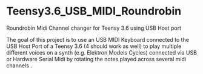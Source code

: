 # Teensy3.6_USB_MIDI_Roundrobin
Roundrobin Midi Channel changer for Teensy 3.6 using USB Host port

The goal of this project is to use an USB MIDI Keyboard connected to the USB Host Port of a Teensy 3.6 (4 should work as well)
to play multiple different voices on a synth (e.g. Elektron Models Cycles)
connected via USB or Hardware Serial Midi
by rotating the notes played across several midi channels .
